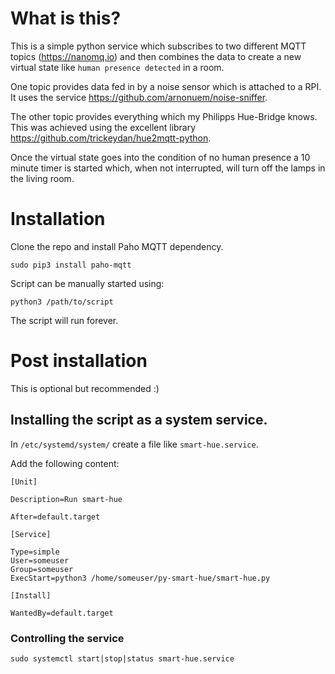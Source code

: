 # What is this?
This is a simple python service which subscribes to two different MQTT topics (https://nanomq.io) and then combines the data to create a new virtual state like `human presence detected` in a room. 

One topic provides data fed in by a noise sensor which is attached to a RPI. It uses the service https://github.com/arnonuem/noise-sniffer.

The other topic provides everything which my Philipps Hue-Bridge knows. This was achieved using the excellent library https://github.com/trickeydan/hue2mqtt-python.

Once the virtual state goes into the condition of no human presence a 10 minute timer is started which, when not interrupted, will turn off the lamps in the living room.

# Installation
Clone the repo and install Paho MQTT dependency.
```
sudo pip3 install paho-mqtt
```
Script can be manually started using:
```
python3 /path/to/script
```
The script will run forever.

# Post installation
This is optional but recommended :)

## Installing the script as a system service.
In `/etc/systemd/system/` create a file like `smart-hue.service`.

Add the following content:
```
[Unit]

Description=Run smart-hue

After=default.target

[Service]

Type=simple
User=someuser
Group=someuser
ExecStart=python3 /home/someuser/py-smart-hue/smart-hue.py

[Install]

WantedBy=default.target
```

### Controlling the service
```
sudo systemctl start|stop|status smart-hue.service
```


